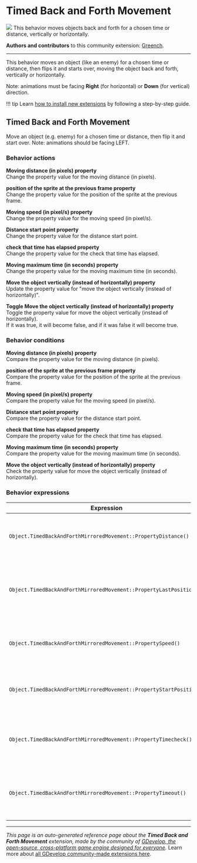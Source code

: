 # Timed Back and Forth Movement

<img src="https://resources.gdevelop-app.com/assets/Icons/repeat.svg" class="extension-icon"></img>
This behavior moves objects back and forth for a chosen time or distance, vertically or horizontally.

**Authors and contributors** to this community extension: [Greench](https://gd.games/Greench).

---

This behavior moves an object (like an enemy) for a chosen time or distance, then flips it and starts over, moving the object back and forth, vertically or horizontally.

Note: animations must be facing **Right** (for horizontal) or **Down** (for vertical) direction.

!!! tip
    Learn [how to install new extensions](/gdevelop5/extensions/search) by following a step-by-step guide.



## Timed Back and Forth Movement 

Move an object (e.g. enemy) for a chosen time or distance, then flip it and start over. 
Note: animations should be facing LEFT. 

### Behavior actions

**Moving distance (in pixels) property**  
Change the property value for the moving distance (in pixels).

**position of the sprite at the previous frame property**  
Change the property value for the position of the sprite at the previous frame.

**Moving speed (in pixel/s) property**  
Change the property value for the moving speed (in pixel/s).

**Distance start point property**  
Change the property value for the distance start point.

**check that time has elapsed property**  
Change the property value for the check that time has elapsed.

**Moving maximum time (in seconds) property**  
Change the property value for the moving maximum time (in seconds).

**Move the object vertically (instead of horizontally) property**  
Update the property value for "move the object vertically (instead of horizontally)".

**Toggle Move the object vertically (instead of horizontally) property**  
Toggle the property value for move the object vertically (instead of horizontally).  
If it was true, it will become false, and if it was false it will become true.

### Behavior conditions

**Moving distance (in pixels) property**  
Compare the property value for the moving distance (in pixels).

**position of the sprite at the previous frame property**  
Compare the property value for the position of the sprite at the previous frame.

**Moving speed (in pixel/s) property**  
Compare the property value for the moving speed (in pixel/s).

**Distance start point property**  
Compare the property value for the distance start point.

**check that time has elapsed property**  
Compare the property value for the check that time has elapsed.

**Moving maximum time (in seconds) property**  
Compare the property value for the moving maximum time (in seconds).

**Move the object vertically (instead of horizontally) property**  
Check the property value for move the object vertically (instead of horizontally).

### Behavior expressions

| Expression | Description |  |
|-----|-----|-----|
| `Object.TimedBackAndForthMirroredMovement::PropertyDistance()` | Return the property value for the moving distance (in pixels). ||
| `Object.TimedBackAndForthMirroredMovement::PropertyLastPosition()` | Return the property value for the position of the sprite at the previous frame. ||
| `Object.TimedBackAndForthMirroredMovement::PropertySpeed()` | Return the property value for the moving speed (in pixel/s). ||
| `Object.TimedBackAndForthMirroredMovement::PropertyStartPosition()` | Return the property value for the distance start point. ||
| `Object.TimedBackAndForthMirroredMovement::PropertyTimecheck()` | Return the property value for the check that time has elapsed. ||
| `Object.TimedBackAndForthMirroredMovement::PropertyTimeout()` | Return the property value for the moving maximum time (in seconds). ||

---

*This page is an auto-generated reference page about the **Timed Back and Forth Movement** extension, made by the community of [GDevelop, the open-source, cross-platform game engine designed for everyone](https://gdevelop.io/).* Learn more about [all GDevelop community-made extensions here](/gdevelop5/extensions).